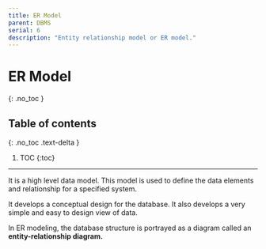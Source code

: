 ```yaml
---
title: ER Model
parent: DBMS
serial: 6
description: "Entity relationship model or ER model."
---
```


# ER Model
{: .no_toc }

## Table of contents
{: .no_toc .text-delta }

1. TOC
{:toc}

***

It is a high level data model. This model is used to define the data elements and relationship for a specified system.

It develops a conceptual design for the database. It also develops a very simple and easy to design view of data.

In ER modeling, the database structure is portrayed as a diagram called an **entity-relationship diagram.**

